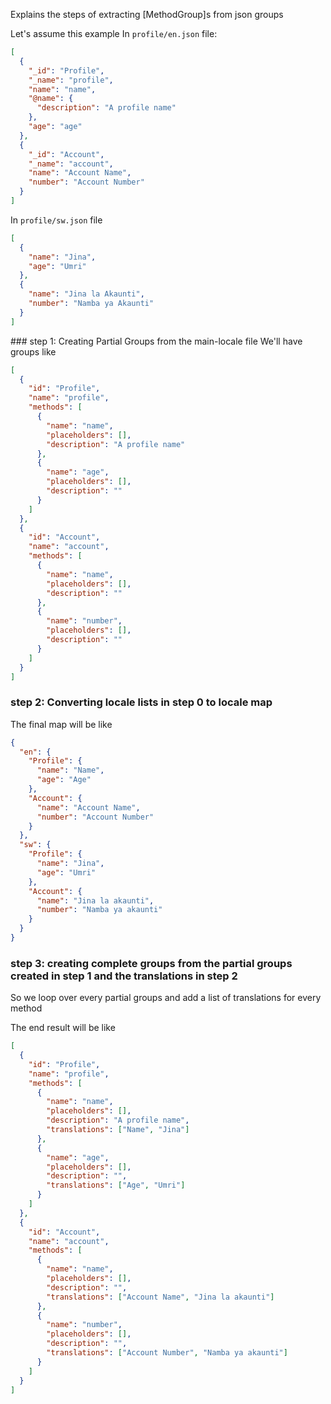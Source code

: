 Explains the steps of extracting [MethodGroup]s from json groups

Let's assume this example
In `profile/en.json` file:

```json
[
  {
    "_id": "Profile",
    "_name": "profile",
    "name": "name",
    "@name": {
      "description": "A profile name"
    },
    "age": "age"
  },
  {
    "_id": "Account",
    "_name": "account",
    "name": "Account Name",
    "number": "Account Number"
  }
]
```

In `profile/sw.json` file

```json
[
  {
    "name": "Jina",
    "age": "Umri"
  },
  {
    "name": "Jina la Akaunti",
    "number": "Namba ya Akaunti"
  }
]
```

### step 1: Creating Partial Groups from the main-locale file
We'll have groups like

```json
[
  {
    "id": "Profile",
    "name": "profile",
    "methods": [
      {
        "name": "name",
        "placeholders": [],
        "description": "A profile name"
      },
      {
        "name": "age",
        "placeholders": [],
        "description": ""
      }
    ]
  },
  {
    "id": "Account",
    "name": "account",
    "methods": [
      {
        "name": "name",
        "placeholders": [],
        "description": ""
      },
      {
        "name": "number",
        "placeholders": [],
        "description": ""
      }
    ]
  }
]
```

### step 2: Converting locale lists in step 0 to locale map

The final map will be like

```json
{
  "en": {
    "Profile": {
      "name": "Name",
      "age": "Age"
    },
    "Account": {
      "name": "Account Name",
      "number": "Account Number"
    }
  },
  "sw": {
    "Profile": {
      "name": "Jina",
      "age": "Umri"
    },
    "Account": {
      "name": "Jina la akaunti",
      "number": "Namba ya akaunti"
    }
  }
}
```

### step 3: creating complete groups from the partial groups created in step 1 and the translations in step 2

So we loop over every partial groups and add a list of translations for every method

The end result will be like

```json
[
  {
    "id": "Profile",
    "name": "profile",
    "methods": [
      {
        "name": "name",
        "placeholders": [],
        "description": "A profile name",
        "translations": ["Name", "Jina"]
      },
      {
        "name": "age",
        "placeholders": [],
        "description": "",
        "translations": ["Age", "Umri"]
      }
    ]
  },
  {
    "id": "Account",
    "name": "account",
    "methods": [
      {
        "name": "name",
        "placeholders": [],
        "description": "",
        "translations": ["Account Name", "Jina la akaunti"]
      },
      {
        "name": "number",
        "placeholders": [],
        "description": "",
        "translations": ["Account Number", "Namba ya akaunti"]
      }
    ]
  }
]
```
